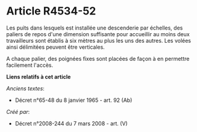 # Article R4534-52

Les puits dans lesquels est installée une descenderie par échelles, des paliers de repos d'une dimension suffisante pour
accueillir au moins deux travailleurs sont établis à six mètres au plus les uns des autres. Les volées ainsi délimitées
peuvent être verticales.

A chaque palier, des poignées fixes sont placées de façon à en permettre facilement l'accès.

**Liens relatifs à cet article**

_Anciens textes_:

  - Décret n°65-48 du 8 janvier 1965 - art. 92 (Ab)

_Créé par_:

  - Décret n°2008-244 du 7 mars 2008 - art. (V)
